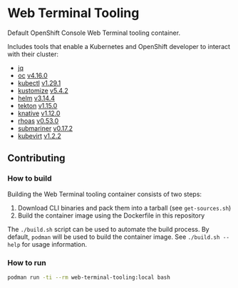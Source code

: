 # Web Terminal Tooling

Default OpenShift Console Web Terminal tooling container.

Includes tools that enable a Kubernetes and OpenShift developer to interact with their cluster:
- [jq](https://github.com/stedolan/jq)
- [oc](https://github.com/openshift/origin) [v4.16.0](https://mirror.openshift.com/pub/openshift-v4/x86_64/clients/ocp/4.16.0)
- [kubectl](https://github.com/kubernetes/kubectl) [v1.29.1](https://mirror.openshift.com/pub/openshift-v4/x86_64/clients/ocp/4.16.0)
- [kustomize](https://github.com/kubernetes-sigs/kustomize) [v5.4.2](https://github.com/kubernetes-sigs/kustomize/tree/kustomize/v5.4.2)
- [helm](https://helm.sh/) [v3.14.4](https://mirror.openshift.com/pub/openshift-v4/x86_64/clients/helm/3.14.4)
- [tekton](https://github.com/tektoncd/cli) [v1.15.0](https://mirror.openshift.com/pub/openshift-v4/x86_64/clients/pipelines/1.15.0)
- [knative](https://github.com/knative/client) [v1.12.0](https://mirror.openshift.com/pub/openshift-v4/x86_64/clients/serverless/1.12.0)
- [rhoas](https://github.com/redhat-developer/app-services-cli) [v0.53.0](https://github.com/redhat-developer/app-services-cli/tree/v0.53.0)
- [submariner](https://github.com/submariner-io/submariner) [v0.17.2](https://github.com/submariner-io/subctl/tree/v0.17.2)
- [kubevirt](https://github.com/kubevirt/kubevirt) [v1.2.2](https://github.com/kubevirt/kubevirt/tree/v1.2.2)

## Contributing

### How to build

Building the Web Terminal tooling container consists of two steps:
1. Download CLI binaries and pack them into a tarball (see `get-sources.sh`)
2. Build the container image using the Dockerfile in this repository

The `./build.sh` script can be used to automate the build process. By default, `podman` will be used to build the container image. See `./build.sh --help` for usage information.

### How to run

```bash
podman run -ti --rm web-terminal-tooling:local bash
```
